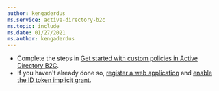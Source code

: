 ```yaml
---
author: kengaderdus
ms.service: active-directory-b2c
ms.topic: include
ms.date: 01/27/2021
ms.author: kengaderdus
---
```


* Complete the steps in [Get started with custom policies in Active Directory B2C](../articles/active-directory-b2c/tutorial-create-user-flows.md?pivots=b2c-custom-policy).
* If you haven't already done so, [register a web application](../articles/active-directory-b2c/tutorial-register-applications.md) and [enable the ID token implicit grant](../articles/active-directory-b2c/tutorial-register-applications.md#enable-id-token-implicit-grant).

